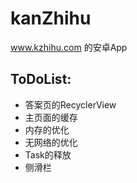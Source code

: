 # kanZhihu
www.kzhihu.com 的安卓App

## ToDoList:
* 答案页的RecyclerView
* 主页面的缓存
* 内存的优化
* 无网络的优化
* Task的释放
* 侧滑栏